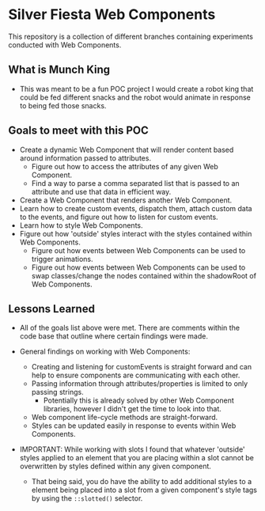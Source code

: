# Silver Fiesta Web Components
This repository is a collection of different branches containing experiments conducted with Web Components.

## What is Munch King
- This was meant to be a fun POC project I would create a robot king that could be fed different snacks and the robot would animate in response to being fed those snacks.

## Goals to meet with this POC
- Create a dynamic Web Component that will render content based around information passed to attributes.
  - Figure out how to access the attributes of any given Web Component.
  - Find a way to parse a comma separated list that is passed to an attribute and use that data in efficient way.
- Create a Web Component that renders another Web Component.
- Learn how to create custom events, dispatch them, attach custom data to the events, and figure out how to listen for custom events.
- Learn how to style Web Components.
- Figure out how 'outside' styles interact with the styles contained within Web Components.
  - Figure out how events between Web Components can be used to trigger animations.
  - Figure out how events between Web Components can be used to swap classes/change the nodes contained within the shadowRoot of Web Components.

## Lessons Learned
- All of the goals list above were met. There are comments within the code base that outline where certain findings were made.
- General findings on working with Web Components:
  - Creating and listening for customEvents is straight forward and can help to ensure components are communicating with each other.
  - Passing information through attributes/properties is limited to only passing strings.
    - Potentially this is already solved by other Web Component libraries, however I didn't get the time to look into that.
  - Web component life-cycle methods are straight-forward.
  - Styles can be updated easily in response to events within Web Components.

- IMPORTANT: While working with slots I found that whatever 'outside' styles applied to an element that you are placing within a slot cannot be overwritten by styles defined within any given component.
  - That being said, you do have the ability to add additional styles to a element being placed into a slot from a given component's style tags by using the `::slotted()` selector.
